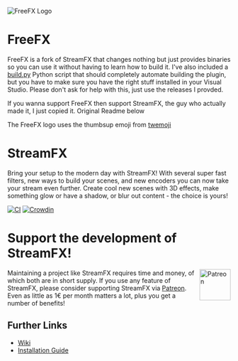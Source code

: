 ![FreeFX Logo](https://raw.githubusercontent.com/xoxfaby/obs-StreamFX/master/media/logo.png)
# FreeFX

FreeFX is a fork of StreamFX that changes nothing but just provides binaries so you can use it without having to learn how to build it. I've also included a [build.py](https://github.com/xoxfaby/obs-StreamFX/blob/root/build.py) Python script that should completely automate building the plugin, but you have to make sure you have the right stuff installed in your Visual Studio. Please don't ask for help with this, just use the releases I provded.

If you wanna support FreeFX then support StreamFX, the guy who actually made it, I just copied it. Original Readme below

The FreeFX logo uses the thumbsup emoji from [twemoji](https://twemoji.twitter.com/)

# StreamFX

Bring your setup to the modern day with StreamFX! With several super fast filters, new ways to build your scenes, and new encoders you can now take your stream even further. Create cool new scenes with 3D effects, make something glow or have a shadow, or blur out content - the choice is yours!

[![CI](https://github.com/Xaymar/obs-StreamFX/actions/workflows/main.yml/badge.svg)](https://github.com/Xaymar/obs-StreamFX/actions) [![Crowdin](https://badges.crowdin.net/obs-stream-effects/localized.svg)](https://crowdin.com/project/obs-stream-effects)

# Support the development of StreamFX!
[<img align="right" alt="Patreon" src="https://user-images.githubusercontent.com/437395/106462708-bd602980-6496-11eb-8f35-038577cf8fd7.jpg" height="70px"/>](https://patreon.com/join/xaymar) Maintaining a project like StreamFX requires time and money, of which both are in short supply. If you use any feature of StreamFX, please consider supporting StreamFX via [Patreon](https://patreon.com/xaymar). Even as little as 1€ per month matters a lot, plus you get a number of benefits!

## Further Links
* [Wiki](https://github.com/Xaymar/obs-StreamFX/wiki)
* [Installation Guide](https://github.com/xaymar/obs-streamfx/wiki/Installation)

